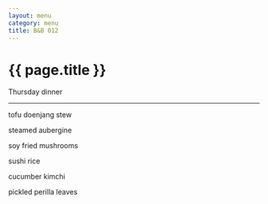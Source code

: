 ```yaml
---
layout: menu
category: menu
title: B&B 012
---
```


{{ page.title }}
================

<p class="meta mb">Thursday dinner</p>

---

tofu doenjang stew

steamed aubergine

soy fried mushrooms

sushi rice

cucumber kimchi

pickled perilla leaves